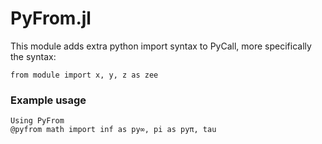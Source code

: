 # PyFrom.jl

This module adds extra python import syntax to PyCall, more specifically the syntax:
```
from module import x, y, z as zee
```

### Example usage
```
Using PyFrom
@pyfrom math import inf as py∞, pi as pyπ, tau
```

